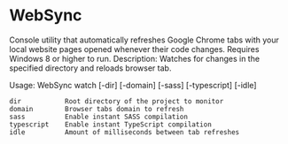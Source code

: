 WebSync
=======

Console utility that automatically refreshes Google Chrome tabs with your local website pages opened whenever their code changes. Requires Windows 8 or higher to run.
Description: Watches for changes in the specified directory and reloads browser tab.

Usage: WebSync watch [-dir] [-domain] [-sass] [-typescript] [-idle]

    dir           Root directory of the project to monitor
    domain        Browser tabs domain to refresh
    sass          Enable instant SASS compilation
    typescript    Enable instant TypeScript compilation
    idle          Amount of milliseconds between tab refreshes
